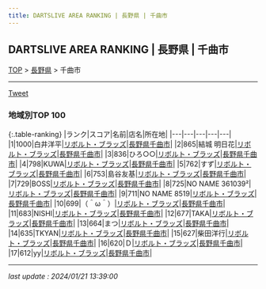 ```yaml
---
title: DARTSLIVE AREA RANKING | 長野県 | 千曲市
---
```

## DARTSLIVE AREA RANKING | 長野県 | 千曲市

[TOP](/darts/rank/) > [長野県](/darts/rank/長野県/) > 千曲市

___

<a href="https://twitter.com/share?ref_src=twsrc%5Etfw" data-text="DARTSLIVE AREA RANKING | 長野県千曲市" class="twitter-share-button" data-via="DARTSLIVE" data-hashtags="DARTSLIVE" data-related="DARTSLIVE" data-show-count="false">Tweet</a>

### 地域別TOP 100

{:.table-ranking}
|ランク|スコア|名前|店名|所在地|
|---|---|---|---|---|
|1|1000|白井洋平|<a href="https://search.dartslive.com/jp/shop/ff0429d16f50e1bf0d9b047a20a7ba1e">リボルト・ブラッズ</a>|<a href="/darts/rank/長野県/千曲市">長野県千曲市</a>|
|2|865|結城 明日花|<a href="https://search.dartslive.com/jp/shop/ff0429d16f50e1bf0d9b047a20a7ba1e">リボルト・ブラッズ</a>|<a href="/darts/rank/長野県/千曲市">長野県千曲市</a>|
|3|836|ひろ○○|<a href="https://search.dartslive.com/jp/shop/ff0429d16f50e1bf0d9b047a20a7ba1e">リボルト・ブラッズ</a>|<a href="/darts/rank/長野県/千曲市">長野県千曲市</a>|
|4|798|KUWA|<a href="https://search.dartslive.com/jp/shop/ff0429d16f50e1bf0d9b047a20a7ba1e">リボルト・ブラッズ</a>|<a href="/darts/rank/長野県/千曲市">長野県千曲市</a>|
|5|762|すず|<a href="https://search.dartslive.com/jp/shop/ff0429d16f50e1bf0d9b047a20a7ba1e">リボルト・ブラッズ</a>|<a href="/darts/rank/長野県/千曲市">長野県千曲市</a>|
|6|753|島谷友基|<a href="https://search.dartslive.com/jp/shop/ff0429d16f50e1bf0d9b047a20a7ba1e">リボルト・ブラッズ</a>|<a href="/darts/rank/長野県/千曲市">長野県千曲市</a>|
|7|729|BOSS|<a href="https://search.dartslive.com/jp/shop/ff0429d16f50e1bf0d9b047a20a7ba1e">リボルト・ブラッズ</a>|<a href="/darts/rank/長野県/千曲市">長野県千曲市</a>|
|8|725|NO NAME 361039²|<a href="https://search.dartslive.com/jp/shop/ff0429d16f50e1bf0d9b047a20a7ba1e">リボルト・ブラッズ</a>|<a href="/darts/rank/長野県/千曲市">長野県千曲市</a>|
|9|711|NO NAME 8519|<a href="https://search.dartslive.com/jp/shop/ff0429d16f50e1bf0d9b047a20a7ba1e">リボルト・ブラッズ</a>|<a href="/darts/rank/長野県/千曲市">長野県千曲市</a>|
|10|699|（＾ω＾）|<a href="https://search.dartslive.com/jp/shop/ff0429d16f50e1bf0d9b047a20a7ba1e">リボルト・ブラッズ</a>|<a href="/darts/rank/長野県/千曲市">長野県千曲市</a>|
|11|683|NISHI|<a href="https://search.dartslive.com/jp/shop/ff0429d16f50e1bf0d9b047a20a7ba1e">リボルト・ブラッズ</a>|<a href="/darts/rank/長野県/千曲市">長野県千曲市</a>|
|12|677|TAKA|<a href="https://search.dartslive.com/jp/shop/ff0429d16f50e1bf0d9b047a20a7ba1e">リボルト・ブラッズ</a>|<a href="/darts/rank/長野県/千曲市">長野県千曲市</a>|
|13|664|まつ|<a href="https://search.dartslive.com/jp/shop/ff0429d16f50e1bf0d9b047a20a7ba1e">リボルト・ブラッズ</a>|<a href="/darts/rank/長野県/千曲市">長野県千曲市</a>|
|14|635|TKYAN|<a href="https://search.dartslive.com/jp/shop/ff0429d16f50e1bf0d9b047a20a7ba1e">リボルト・ブラッズ</a>|<a href="/darts/rank/長野県/千曲市">長野県千曲市</a>|
|15|627|柴田洋行|<a href="https://search.dartslive.com/jp/shop/ff0429d16f50e1bf0d9b047a20a7ba1e">リボルト・ブラッズ</a>|<a href="/darts/rank/長野県/千曲市">長野県千曲市</a>|
|16|620|Ｄ|<a href="https://search.dartslive.com/jp/shop/ff0429d16f50e1bf0d9b047a20a7ba1e">リボルト・ブラッズ</a>|<a href="/darts/rank/長野県/千曲市">長野県千曲市</a>|
|17|612|yy|<a href="https://search.dartslive.com/jp/shop/ff0429d16f50e1bf0d9b047a20a7ba1e">リボルト・ブラッズ</a>|<a href="/darts/rank/長野県/千曲市">長野県千曲市</a>|



___

_last update : 2024/01/21 13:39:00_


<script src="https://cdnjs.cloudflare.com/ajax/libs/jquery/3.6.1/jquery.min.js" integrity="sha512-aVKKRRi/Q/YV+4mjoKBsE4x3H+BkegoM/em46NNlCqNTmUYADjBbeNefNxYV7giUp0VxICtqdrbqU7iVaeZNXA==" crossorigin="anonymous" referrerpolicy="no-referrer"></script>
<script src="https://cdnjs.cloudflare.com/ajax/libs/jquery.tablesorter/2.31.3/js/jquery.tablesorter.min.js" integrity="sha512-qzgd5cYSZcosqpzpn7zF2ZId8f/8CHmFKZ8j7mU4OUXTNRd5g+ZHBPsgKEwoqxCtdQvExE5LprwwPAgoicguNg==" crossorigin="anonymous" referrerpolicy="no-referrer"></script>
<link rel="stylesheet" href="https://cdnjs.cloudflare.com/ajax/libs/jquery.tablesorter/2.31.3/css/theme.default.min.css" integrity="sha512-wghhOJkjQX0Lh3NSWvNKeZ0ZpNn+SPVXX1Qyc9OCaogADktxrBiBdKGDoqVUOyhStvMBmJQ8ZdMHiR3wuEq8+w==" crossorigin="anonymous" referrerpolicy="no-referrer" />
<script>
$(function() {
    $(".table-ranking").tablesorter({sortList:[[0, 0]]});
});
</script>

<script async src="https://platform.twitter.com/widgets.js" charset="utf-8"></script>